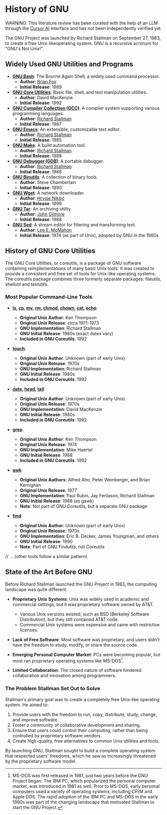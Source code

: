  # History of GNU

WARNING: This literature review has been curated with the help of an LLM through the [Cursor AI](https://www.cursor.com/) interface and has not been independently verified yet.

The GNU Project was launched by Richard Stallman on September 27, 1983, to create a free Unix-likeoperating system. GNU is a recursive acronym for
"GNU's Not Unix!".
## Widely Used GNU Utilities and Programs

- **[GNU Bash](https://en.wikipedia.org/wiki/Bash_(Unix_shell))**: The Bourne Again Shell, a widely used command processor.
  - **Author**: [Brian Fox](https://en.wikipedia.org/wiki/Brian_Fox_(computer_programmer))
  - **Initial Release**: 1989
- **[GNU Core Utilities](https://en.wikipedia.org/wiki/GNU_Core_Utilities)**: Basic file, shell, and text manipulation utilities.
  - **Author**: David MacKenzie
  - **Initial Release**: 1992
- **[GNU Compiler Collection (GCC)](https://en.wikipedia.org/wiki/GNU_Compiler_Collection)**: A compiler system supporting various programming languages.
  - **Author**: [Richard Stallman](https://en.wikipedia.org/wiki/Richard_Stallman)
  - **Initial Release**: 1987
- **[GNU Emacs](https://en.wikipedia.org/wiki/GNU_Emacs)**: An extensible, customizable text editor.
  - **Author**: [Richard Stallman](https://en.wikipedia.org/wiki/Richard_Stallman)
  - **Initial Release**: 1985
- **[GNU Make](https://en.wikipedia.org/wiki/Make_(software)#GNU_Make)**: A build automation tool.
  - **Author**: [Richard Stallman](https://en.wikipedia.org/wiki/Richard_Stallman)
  - **Initial Release**: 1988
- **[GNU Debugger (GDB)](https://en.wikipedia.org/wiki/GNU_Debugger)**: A portable debugger.
  - **Author**: [Richard Stallman](https://en.wikipedia.org/wiki/Richard_Stallman)
  - **Initial Release**: 1986
- **[GNU Binutils](https://en.wikipedia.org/wiki/GNU_Binutils)**: A collection of binary tools.
  - **Author**: Steve Chamberlain
  - **Initial Release**: 1990
- **[GNU Wget](https://en.wikipedia.org/wiki/Wget)**: A network downloader.
  - **Author**: [Hrvoje Nikšić](https://en.wikipedia.org/wiki/Hrvoje_Nik%C5%A1i%C4%87)
  - **Initial Release**: 1996
- **[GNU Tar](https://en.wikipedia.org/wiki/Tar_(computing))**: An archiving utility.
  - **Author**: [John Gilmore](https://en.wikipedia.org/wiki/John_Gilmore_(activist))
  - **Initial Release**: 1988
- **[GNU Sed](https://en.wikipedia.org/wiki/Sed)**: A stream editor for filtering and transforming text.
  - **Author**: [Lee E. McMahon](https://en.wikipedia.org/wiki/Lee_E._McMahon)
  - **Initial Release**: 1974 (as part of Unix), adopted by GNU in the 1980s

 ## History of GNU Core Utilities

 The GNU Core Utilities, or coreutils, is a package of GNU software containing reimplementations of many basic Unix tools. It was created to provide a
 consistent and free set of tools for Unix-like operating systems. The coreutils package combines three formerly separate packages: fileutils, shellutil
 and textutils.

 ### Most Popular Command-Line Tools

- **[ls](https://en.wikipedia.org/wiki/Ls), [cp](https://en.wikipedia.org/wiki/Cp_(Unix)), [mv](https://en.wikipedia.org/wiki/Mv), [rm](https://en.wikipedia.org/wiki/Rm_(Unix)), [chmod](https://en.wikipedia.org/wiki/Chmod), [chown](https://en.wikipedia.org/wiki/Chown), [cat](https://en.wikipedia.org/wiki/Cat_(Unix)), [echo](https://en.wikipedia.org/wiki/Echo_(command))**:
  - **Original Unix Author**: Ken Thompson
  - **Original Unix Release**: circa 1971-1973
  - **GNU Implementation**: Richard Stallman
  - **GNU Initial Release**: 1980s (exact dates vary)
  - **Included in GNU Coreutils**: 1992

- **[touch](https://en.wikipedia.org/wiki/Touch_(command))**:
  - **Original Unix Author**: Unknown (part of early Unix)
  - **Original Unix Release**: 1970s
  - **GNU Implementation**: Richard Stallman
  - **GNU Initial Release**: 1980s
  - **Included in GNU Coreutils**: 1992

- **[date](https://en.wikipedia.org/wiki/Date_(Unix)), [head](https://en.wikipedia.org/wiki/Head_(Unix)), [tail](https://en.wikipedia.org/wiki/Tail_(Unix))**:
  - **Original Unix Author**: Unknown (part of early Unix)
  - **Original Unix Release**: 1970s
  - **GNU Implementation**: David MacKenzie
  - **GNU Initial Release**: 1980s
  - **Included in GNU Coreutils**: 1992

- **[grep](https://en.wikipedia.org/wiki/Grep)**:
  - **Original Unix Author**: Ken Thompson
  - **Original Unix Release**: 1974
  - **GNU Implementation**: Mike Haertel
  - **GNU Initial Release**: 1988
  - **Included in GNU Coreutils**: 1992

- **[awk](https://en.wikipedia.org/wiki/AWK)**:
  - **Original Unix Authors**: Alfred Aho, Peter Weinberger, and Brian Kernighan
  - **Original Unix Release**: 1977
  - **GNU Implementation**: Paul Rubin, Jay Fenlason, Richard Stallman
  - **GNU Initial Release**: 1988 (as gawk)
  - **Note**: Not part of GNU Coreutils, but a separate GNU package

- **[find](https://en.wikipedia.org/wiki/Find_(Unix))**:
  - **Original Unix Author**: Unknown (part of early Unix)
  - **Original Unix Release**: 1970s
  - **GNU Implementation**: Eric B. Decker, James Youngman, and others
  - **GNU Initial Release**: 1990
  - **Note**: Part of GNU Findutils, not Coreutils

 // ... (other tools follow a similar pattern)

## State of the Art Before GNU

Before Richard Stallman launched the GNU Project in 1983, the computing landscape was quite different:

- **Proprietary Unix Systems**: Unix was widely used in academic and commercial settings, but it was proprietary software owned by AT&T.
  - Various Unix versions existed, such as BSD (Berkeley Software Distribution), but they still contained AT&T code.
  - Commercial Unix systems were expensive and came with restrictive licenses.

- **Lack of Free Software**: Most software was proprietary, and users didn't have the freedom to study, modify, or share the source code.

- **Emerging Personal Computer Market**: PCs were becoming popular, but most ran proprietary operating systems like MS-DOS[^1].

- **Limited Collaboration**: The closed nature of software hindered collaboration and innovation among programmers.

[^1]: MS-DOS was first released in 1981, just two years before the GNU Project began. The IBM PC, which popularized the personal computer market, was introduced in 1981 as well. Prior to MS-DOS, early personal computers used a variety of operating systems, including CP/M and Apple DOS. The rapid adoption of the IBM PC and MS-DOS in the early 1980s was part of the changing landscape that motivated Stallman to start the GNU Project.

### The Problem Stallman Set Out to Solve

Stallman's primary goal was to create a completely free Unix-like operating system. He aimed to:

1. Provide users with the freedom to run, copy, distribute, study, change, and improve software.
2. Foster a community of collaborative development and sharing.
3. Ensure that users could control their computing, rather than being controlled by proprietary software vendors.
4. Create high-quality, free alternatives to common Unix utilities and tools.

By launching GNU, Stallman sought to build a complete operating system that respected users' freedoms, which he saw as increasingly threatened by the proprietary software model.
